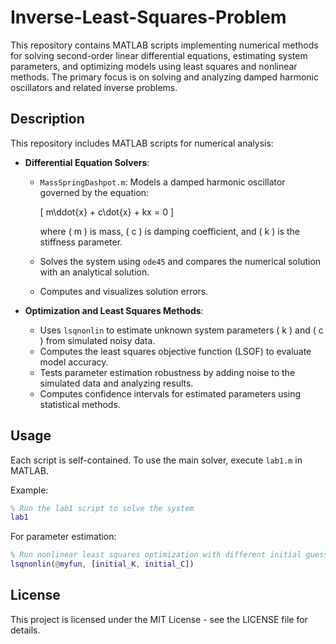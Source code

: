 # Inverse-Least-Squares-Problem
This repository contains MATLAB scripts implementing numerical methods for solving second-order linear differential equations, estimating system parameters, and optimizing models using least squares and nonlinear methods. The primary focus is on solving and analyzing damped harmonic oscillators and related inverse problems.

## Description

This repository includes MATLAB scripts for numerical analysis:

- **Differential Equation Solvers**:
  - `MassSpringDashpot.m`: Models a damped harmonic oscillator governed by the equation:
    
    \[
    m\ddot{x} + c\dot{x} + kx = 0
    \]
    
    where \( m \) is mass, \( c \) is damping coefficient, and \( k \) is the stiffness parameter.
  - Solves the system using `ode45` and compares the numerical solution with an analytical solution.
  - Computes and visualizes solution errors.

- **Optimization and Least Squares Methods**:
  - Uses `lsqnonlin` to estimate unknown system parameters \( k \) and \( c \) from simulated noisy data.
  - Computes the least squares objective function (LSOF) to evaluate model accuracy.
  - Tests parameter estimation robustness by adding noise to the simulated data and analyzing results.
  - Computes confidence intervals for estimated parameters using statistical methods.

## Usage

Each script is self-contained. To use the main solver, execute `lab1.m` in MATLAB.

Example:

```matlab
% Run the lab1 script to solve the system
lab1
```

For parameter estimation:

```matlab
% Run nonlinear least squares optimization with different initial guesses
lsqnonlin(@myfun, [initial_K, initial_C])
```

## License

This project is licensed under the MIT License - see the LICENSE file for details.
